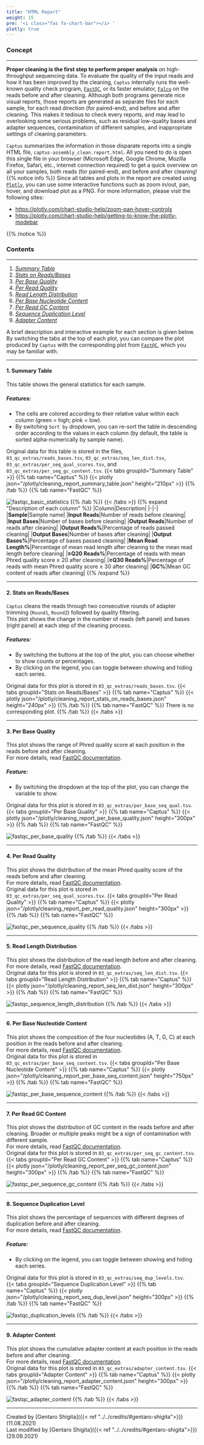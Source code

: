```yaml
---
title: "HTML Report"
weight: 15
pre: '<i class="fas fa-chart-bar"></i> '
plotly: true
---
```

### Concept

---
**Proper cleaning is the first step to perform proper analysis** on high-throughput sequencing data.
To evaluate the quality of the input reads and how it has been improved by the cleaning, `Captus` internally runs the well-known quality check program, [`FastQC`](https://www.bioinformatics.babraham.ac.uk/projects/fastqc), or its faster emulator, [`Falco`](https://github.com/smithlabcode/falco) on the reads before and after cleaning.
Although both programs generate nice visual reports, those reports are generated as separate files for each sample, for each read direction (for paired-end), and before and after cleaning.
This makes it tedious to check every reports, and may lead to overlooking some serious problems, such as residual low-quality bases and adapter sequences, contamination of different samples, and inappropriate settings of cleaning parameters.

`Captus` summarizes the information in those disparate reports into a single HTML file, `captus-assembly_clean.report.html`. All you need to do is open this single file in your browser (Microsoft Edge, Google Chrome, Mozilla Firefox, Safari, etc., internet connection required) to get a quick overview on all your samples, both reads (for paired-end), and before and after cleaning!
{{% notice info %}}
Since all tables and plots in the report are created using [`Plotly`](https://plotly.com/python), you can use some interactive functions such as zoom in/out, pan, hover, and download plot as a PNG.
For more information, please visit the following sites:

- <https://plotly.com/chart-studio-help/zoom-pan-hover-controls>
- <https://plotly.com/chart-studio-help/getting-to-know-the-plotly-modebar>

{{% /notice %}}

### Contents

---

1. [*Summary Table*](#1-summary-table)
2. [*Stats on Reads/Bases*](#2-stats-on-readsbases)
3. [*Per Base Quality*](#3-per-base-quality)
4. [*Per Read Quality*](#4-per-read-quality)
5. [*Read Length Distribution*](#5-read-length-distribution)
6. [*Per Base Nucleotide Content*](#6-per-base-nucleotide-content)
7. [*Per Read GC Content*](#7-per-read-gc-content)
8. [*Sequence Duplication Level*](#8-sequence-duplication-level)
9. [*Adapter Content*](#9-adapter-content)

A brief description and interactive example for each section is given below.  
By switching the tabs at the top of each plot, you can compare the plot produced by `Captus` with the corresponding plot from [`FastQC`](https://www.bioinformatics.babraham.ac.uk/projects/fastqc), which you may be familiar with.

---

#### 1. Summary Table

This table shows the general statistics for each sample.

##### Features:

- The cells are colored according to their relative value within each column (green = high; pink = low).
- By switching `Sort by` dropdown, you can re-sort the table in descending order according to the values in each column (by default, the table is sorted alpha-numerically by sample name).

Original data for this table is stored in the files, `03_qc_extras/reads_bases.tsv`, `03_qc_extras/seq_len_dist.tsv`, `03_qc_extras/per_seq_qual_scores.tsv`, and `03_qc_extras/per_seq_gc_content.tsv`.
{{< tabs groupId="Summary Table" >}}
{{% tab name="Captus" %}}
{{< plotly json="/plotly/cleaning_report_summary_table.json" height="210px" >}}
{{% /tab %}}
{{% tab name="FastQC" %}}
<!-- GenusA_speciesA_CAP Read1 Before cleaning -->
![fastqc_basic_statistics](/images/fastqc_basic_statistics.png?height=200px)
{{% /tab %}}
{{< /tabs >}}
{{% expand "Description of each column" %}}
|Column|Description|
|-|-|
|**Sample**|Sample name|
|**Input Reads**|Number of reads before cleaning|
|**Input Bases**|Number of bases before cleaning|
|**Output Reads**|Number of reads after cleaning|
|**Output Reads%**|Percentage of reads passed cleaning|
|**Output Bases**|Number of bases after cleaning|
|**Output Bases%**|Percentage of bases passed cleaning|
|**Mean Read Length%**|Percentage of mean read length after cleaning to the mean read length before cleaning|
|**≥Q20 Reads%**|Percentage of reads with mean Phred quality score ≥ 20 after cleaning|
|**≥Q30 Reads%**|Percentage of reads with mean Phred quality score ≥ 30 after cleaning|
|**GC%**|Mean GC content of reads after cleaning|
{{% /expand %}}

---

#### 2. Stats on Reads/Bases

`Captus` cleans the reads through two consecutive rounds of adapter trimming (`Round1`, `Round2`) followed by quality filtering.  
This plot shows the change in the number of reads (left panel) and bases (right panel) at each step of the cleaning process.

##### Features:

- By switching the buttons at the top of the plot, you can choose whether to show counts or percentages.
- By clicking on the legend, you can toggle between showing and hiding each series.

Original data for this plot is stored in `03_qc_extras/reads_bases.tsv`.
{{< tabs groupId="Stats on Reads/Bases" >}}
{{% tab name="Captus" %}}
{{< plotly json="/plotly/cleaning_report_stats_on_reads_bases.json" height="240px" >}}
{{% /tab %}}
{{% tab name="FastQC" %}}
There is no corresponding plot.
{{% /tab %}}
{{< /tabs >}}

---

#### 3. Per Base Quality

This plot shows the range of Phred quality score at each position in the reads before and after cleaning.  
For more details, read [<i class="fab fa-readme"></i> FastQC documentation](https://www.bioinformatics.babraham.ac.uk/projects/fastqc/Help/3%20Analysis%20Modules/2%20Per%20Base%20Sequence%20Quality.html).  

##### Feature:

- By switching the dropdown at the top of the plot, you can change the variable to show.

Original data for this plot is stored in `03_qc_extras/per_base_seq_qual.tsv`.
{{< tabs groupId="Per Base Quality" >}}
{{% tab name="Captus" %}}
{{< plotly json="/plotly/cleaning_report_per_base_quality.json" height="300px" >}}
{{% /tab %}}
{{% tab name="FastQC" %}}
<!-- GenusC_speciesC_CAP Read2 Before cleaning -->
![fastqc_per_base_quality](/images/fastqc_per_base_quality.png?height=300px)
{{% /tab %}}
{{< /tabs >}}

---

#### 4. Per Read Quality

This plot shows the distribution of the mean Phred quality score of the reads before and after cleaning.  
For more details, read [<i class="fab fa-readme"></i> FastQC documentation](https://www.bioinformatics.babraham.ac.uk/projects/fastqc/Help/3%20Analysis%20Modules/3%20Per%20Sequence%20Quality%20Scores.html).  
Original data for this plot is stored in `03_qc_extras/per_seq_qual_scores.tsv`.
{{< tabs groupId="Per Read Quality" >}}
{{% tab name="Captus" %}}
{{< plotly json="/plotly/cleaning_report_per_read_quality.json" height="300px" >}}
{{% /tab %}}
{{% tab name="FastQC" %}}
<!-- GenusC_speciesC_CAP Read1 Before cleaning -->
![fastqc_per_sequence_quality](/images/fastqc_per_sequence_quality.png?height=300px)
{{% /tab %}}
{{< /tabs >}}

---

#### 5. Read Length Distribution

This plot shows the distribution of the read length before and after cleaning.  
For more details, read [<i class="fab fa-readme"></i> FastQC documentation](https://www.bioinformatics.babraham.ac.uk/projects/fastqc/Help/3%20Analysis%20Modules/7%20Sequence%20Length%20Distribution.html).  
Original data for this plot is stored in `03_qc_extras/seq_len_dist.tsv`.
{{< tabs groupId="Read Length Distribution" >}}
{{% tab name="Captus" %}}
{{< plotly json="/plotly/cleaning_report_seq_len_dist.json" height="300px" >}}
{{% /tab %}}
{{% tab name="FastQC" %}}
<!-- GenusB_speciesB_CAP Read1 After cleaning -->
![fastqc_sequence_length_distribution](/images/fastqc_sequence_length_distribution.png?height=300px)
{{% /tab %}}
{{< /tabs >}}

---

#### 6. Per Base Nucleotide Content

This plot shows the composition of the four nucleotides (A, T, G, C) at each position in the reads before and after cleaning.  
For more details, read [<i class="fab fa-readme"></i> FastQC documentation](https://www.bioinformatics.babraham.ac.uk/projects/fastqc/Help/3%20Analysis%20Modules/4%20Per%20Base%20Sequence%20Content.html).  
Original data for this plot is stored in `03_qc_extras/per_base_seq_content.tsv`.
{{< tabs groupId="Per Base Nucleotide Content" >}}
{{% tab name="Captus" %}}
{{< plotly json="/plotly/cleaning_report_per_base_seq_content.json" height="750px" >}}
{{% /tab %}}
{{% tab name="FastQC" %}}
<!-- GenusB_speciesB_CAP Read1 Before cleaning -->
![fastqc_per_base_sequence_content](/images/fastqc_per_base_sequence_content.png?height=300px)
{{% /tab %}}
{{< /tabs >}}

---

#### 7. Per Read GC Content

This plot shows the distribution of GC content in the reads before and after cleaning.
Broader or multiple peaks might be a sign of contamination with different sample.  
For more details, read [<i class="fab fa-readme"></i> FastQC documentation](https://www.bioinformatics.babraham.ac.uk/projects/fastqc/Help/3%20Analysis%20Modules/5%20Per%20Sequence%20GC%20Content.html).  
Original data for this plot is stored in `03_qc_extras/per_seq_gc_content.tsv`.  
{{< tabs groupId="Per Read GC Content" >}}
{{% tab name="Captus" %}}
{{< plotly json="/plotly/cleaning_report_per_seq_gc_content.json" height="300px" >}}
{{% /tab %}}
{{% tab name="FastQC" %}}
<!-- GenusC_speciesC_CAP Read1 Before cleaning -->
![fastqc_per_sequence_gc_content](/images/fastqc_per_sequence_gc_content.png?height=300px)
{{% /tab %}}
{{< /tabs >}}

---

#### 8. Sequence Duplication Level

This plot shows the percentage of sequences with different degrees of duplication before and after cleaning.  
For more details, read [<i class="fab fa-readme"></i> FastQC documentation](https://www.bioinformatics.babraham.ac.uk/projects/fastqc/Help/3%20Analysis%20Modules/8%20Duplicate%20Sequences.html).  

##### Feature:

- By clicking on the legend, you can toggle between showing and hiding each series.

Original data for this plot is stored in `03_qc_extras/seq_dup_levels.tsv`.  
{{< tabs groupId="Sequence Duplication Level" >}}
{{% tab name="Captus" %}}
{{< plotly json="/plotly/cleaning_report_seq_dup_level.json" height="300px" >}}
{{% /tab %}}
{{% tab name="FastQC" %}}
<!-- GenusC_speciesC_CAP Read1 Before cleaning -->
![fastqc_duplication_levels](/images/fastqc_duplication_levels.png?height=300px)
{{% /tab %}}
{{< /tabs >}}

---

#### 9. Adapter Content

This plot shows the cumulative adapter content at each position in the reads before and after cleaning.  
For more details, read [<i class="fab fa-readme"></i> FastQC documentation](https://www.bioinformatics.babraham.ac.uk/projects/fastqc/Help/3%20Analysis%20Modules/10%20Adapter%20Content.html).  
Original data for this plot is stored in `03_qc_extras/adapter_content.tsv`.
{{< tabs groupId="Adapter Content" >}}
{{% tab name="Captus" %}}
{{< plotly json="/plotly/cleaning_report_adapter_content.json" height="300px" >}}
{{% /tab %}}
{{% tab name="FastQC" %}}
<!-- GenusB_speciesB_CAP Read1 Before cleaning -->
![fastqc_adapter_content](/images/fastqc_adapter_content.png?height=300px)
{{% /tab %}}
{{< /tabs >}}

---
Created by [Gentaro Shigita]({{< ref "../../credits/#gentaro-shigita">}}) (11.08.2021)  
Last modified by [Gentaro Shigita]({{< ref "../../credits/#gentaro-shigita">}}) (29.09.2021)
